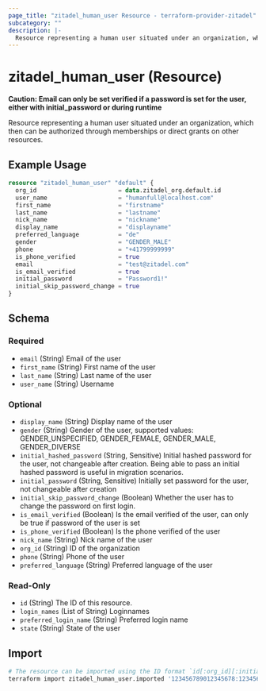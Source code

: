 ```yaml
---
page_title: "zitadel_human_user Resource - terraform-provider-zitadel"
subcategory: ""
description: |-
  Resource representing a human user situated under an organization, which then can be authorized through memberships or direct grants on other resources.
---
```


# zitadel_human_user (Resource)

**Caution: Email can only be set verified if a password is set for the user, either with initial_password or during runtime**

Resource representing a human user situated under an organization, which then can be authorized through memberships or direct grants on other resources.

## Example Usage

```terraform
resource "zitadel_human_user" "default" {
  org_id                       = data.zitadel_org.default.id
  user_name                    = "humanfull@localhost.com"
  first_name                   = "firstname"
  last_name                    = "lastname"
  nick_name                    = "nickname"
  display_name                 = "displayname"
  preferred_language           = "de"
  gender                       = "GENDER_MALE"
  phone                        = "+41799999999"
  is_phone_verified            = true
  email                        = "test@zitadel.com"
  is_email_verified            = true
  initial_password             = "Password1!"
  initial_skip_password_change = true
}
```

<!-- schema generated by tfplugindocs -->
## Schema

### Required

- `email` (String) Email of the user
- `first_name` (String) First name of the user
- `last_name` (String) Last name of the user
- `user_name` (String) Username

### Optional

- `display_name` (String) Display name of the user
- `gender` (String) Gender of the user, supported values: GENDER_UNSPECIFIED, GENDER_FEMALE, GENDER_MALE, GENDER_DIVERSE
- `initial_hashed_password` (String, Sensitive) Initial hashed password for the user, not changeable after creation. Being able to pass an initial hashed password is useful in migration scenarios.
- `initial_password` (String, Sensitive) Initially set password for the user, not changeable after creation
- `initial_skip_password_change` (Boolean) Whether the user has to change the password on first login.
- `is_email_verified` (Boolean) Is the email verified of the user, can only be true if password of the user is set
- `is_phone_verified` (Boolean) Is the phone verified of the user
- `nick_name` (String) Nick name of the user
- `org_id` (String) ID of the organization
- `phone` (String) Phone of the user
- `preferred_language` (String) Preferred language of the user

### Read-Only

- `id` (String) The ID of this resource.
- `login_names` (List of String) Loginnames
- `preferred_login_name` (String) Preferred login name
- `state` (String) State of the user

## Import

```bash
# The resource can be imported using the ID format `id[:org_id][:initial_password]>`, e.g.
terraform import zitadel_human_user.imported '123456789012345678:123456789012345678:Password1!'
```
